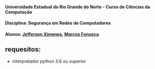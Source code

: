 #### Universidade Estadual do Rio Grande do Norte - Curso de Ciências da Computação
#### Disciplina: Segurança em Redes de Computadores
#### Alunos: [Jefferson Ximenes](https://github.com/jeffersonximeness), [Marcos Fonseca](https://github.com/Marcos-Fonseca)

requesitos:
-----------
* interpretador python 3.6 ou superior